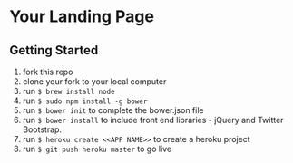 # Your Landing Page

## Getting Started

1. fork this repo
1. clone your fork to your local computer
1. run `$ brew install node`
1. run `$ sudo npm install -g bower`
1. run `$ bower init` to complete the bower.json file
1. run `$ bower install` to include front end libraries - jQuery and Twitter Bootstrap.
1. run `$ heroku create <<APP NAME>>` to create a heroku project
1. run `$ git push heroku master` to go live

